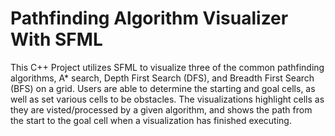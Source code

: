 # Pathfinding Algorithm Visualizer With SFML

This C++ Project utilizes SFML to visualize three of the common pathfinding algorithms, A* search, Depth First Search (DFS), and Breadth First Search (BFS) on a grid. Users are able to determine the starting and goal cells, as well as set various cells to be obstacles. The visualizations highlight cells as they are visted/processed by a given algorithm, and shows the path from the start to the goal cell when a visualization has finished executing.
